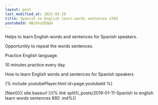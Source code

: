 ```yaml
---
layout: post
last_modified_at: 2021-03-29
title: Spanish to English learn words sentences 1703 
youtubeId: 0BikhaZEQpU
---
```

 
 
Helps to learn English words and sentences for Spanish speakers.

Opportunitiy to repeat the words sentences. 

Practice English language. 
 
10 minutes practice every day. 
 
How to learn English words and sentences for Spanish speakers 
 
{% include youtubePlayer.html id=page.youtubeId %}
 
 
[Next]({{ site.baseurl }}{% link  split1/_posts/2019-01-11-Spanish to english learn words sentences 880 .md%})
 
